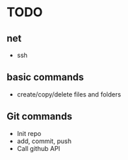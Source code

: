 # TODO

## net

- ssh

## basic commands

- create/copy/delete files and folders

## Git commands

- Init repo
- add, commit, push
- Call github API